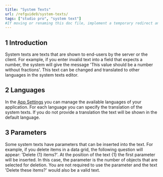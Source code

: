 ```yaml
---
title: "System Texts"
url: /refguide9/system-texts/
tags: ["studio pro", "system text"]
#If moving or renaming this doc file, implement a temporary redirect and let the respective team know they should update the URL in the product. See Mapping to Products for more details.
---
```


## 1 Introduction

System texts are texts that are shown to end-users by the server or the client. For example, if you enter invalid text into a field that expects a number, the system will give the message 'This value should be a number without fractions'. This text can be changed and translated to other languages in the system texts editor.

## 2 Languages

In the [App Settings](/refguide9/project-settings/) you can manage the available languages of your application. For each language you can specify the translation of the system texts. If you do not provide a translation the text will be shown in the default language.

## 3 Parameters

Some system texts have parameters that can be inserted into the text. For example, if you delete items in a data grid, the following question will appear: 'Delete {1} items?'. At the position of the text {1} the first parameter will be inserted. In this case, the parameter is the number of objects that are selected for deletion. You are not required to use the parameter and the text 'Delete these items?' would also be a valid text.
